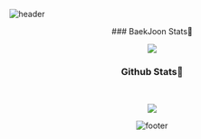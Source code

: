 ![header](https://capsule-render.vercel.app/api?type=waving&color=gradient&height=250&section=header&text=Jae%20Heon%20Jeong&fontSize=30)

<div align=center>
### BaekJoon Stats🎲
<br>
<p align="center">
  <img src="http://mazassumnida.wtf/api/v2/generate_badge?boj=drdd1120"/>
</p>


### Github Stats💪
<br>
<p align="center">
  <img src="https://github-readme-stats.vercel.app/api?username=drdd1120&show_icons=true&theme=dark"/>
</p>



<!--
- 🔭 I’m currently working on ...
- 🌱 I’m currently learning ...
- 👯 I’m looking to collaborate on ...
- 🤔 I’m looking for help with ...
- 💬 Ask me about ...
- 📫 How to reach me: ...
- 😄 Pronouns: ...
- ⚡ Fun fact: ...
-->
![footer](https://capsule-render.vercel.app/api?type=waving&color=gradient&height=200&section=footer)
</div>
